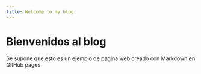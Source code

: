 ```yaml
---
title: Welcome to my blog
---
```


# Bienvenidos al blog
Se supone que esto es un ejemplo de pagina web creado con Markdown en GitHub pages
